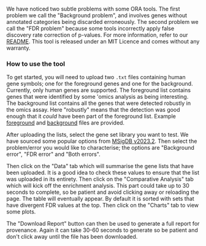 
We have noticed two subtle problems with some ORA tools.
The first problem we call the "Background problem", and involves genes without
annotated categories being discarded erroneously.
The second problem we call the "FDR problem" because some tools incorrectly
apply false discovery rate correction of p-values.
For more information, refer to our [README](https://github.com/markziemann/background/tree/main).
This tool is released under an MIT Licence and comes without any warranty.

### How to use the tool

To get started, you will need to upload two `.txt` files containing human gene symbols;
one for the foreground genes and one for the background.
Currently, only human genes are supported.
The foreground list contains genes that were identified by some 'omics
analysis as being interesting.
The background list contains all the genes that were detected robustly in the
omics assay.
Here "robustly" means that the detection was good enough that it *could* have
been part of the foreground list.
Example [foreground]() and [background]() files are provided.

After uploading the lists, select the gene set library you want to test.
We have sourced some popular options from [MSigDB v2023.2](https://www.gsea-msigdb.org/gsea/msigdb/human/collections.jsp).
Then select the problem/error you would like to characterise; the options are
"Background error", "FDR error" and "Both errors".

Then click on the "Data" tab which will summarise the gene lists that have been
uploaded.
It is a good idea to check these values to ensure that the list was uploaded in
its entirety.
Then click on the "Comparative Analysis" tab which will kick off the enrichment
analysis.
This part could take up to 30 seconds to complete, so be patient and avoid
clicking away or reloading the page.
The table will eventually appear.
By default it is sorted with sets that have divergent FDR values at the top.
Then click on the "Charts" tab to view some plots.

The "Download Report" button can then be used to generate a full report for 
provenance.
Again it can take 30-60 seconds to generate so be patient and don't click away
until the file has been downloaded.